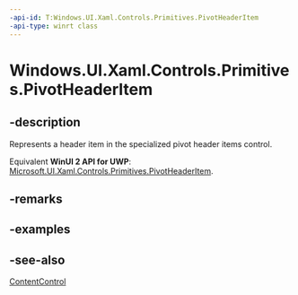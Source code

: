 ```yaml
---
-api-id: T:Windows.UI.Xaml.Controls.Primitives.PivotHeaderItem
-api-type: winrt class
---
```


<!-- Class syntax.
public class PivotHeaderItem : Windows.UI.Xaml.Controls.ContentControl, Windows.UI.Xaml.Controls.Primitives.IPivotHeaderItem
-->

# Windows.UI.Xaml.Controls.Primitives.PivotHeaderItem

## -description
Represents a header item in the specialized pivot header items control.

Equivalent **WinUI 2 API for UWP**: [Microsoft.UI.Xaml.Controls.Primitives.PivotHeaderItem](/windows/winui/api/microsoft.ui.xaml.controls.primitives.pivotheaderitem).

## -remarks

## -examples

## -see-also
[ContentControl](../windows.ui.xaml.controls/contentcontrol.md)
